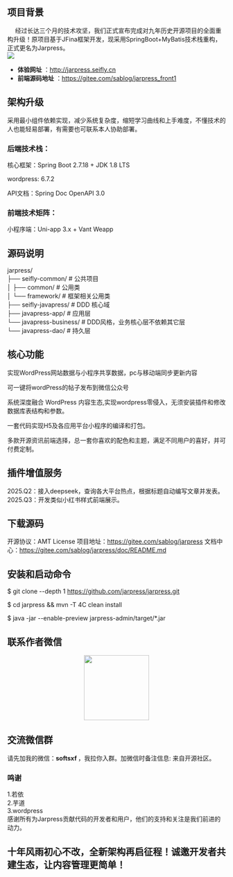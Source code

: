 ## 项目背景

&emsp;&nbsp;经过长达三个月的技术攻坚，我们正式宣布完成对九年历史开源项目的全面重构升级！原项目基于JFina框架开发，现采用SpringBoot+MyBatis技术栈重构，正式更名为Jarpress。<br/>
<img src="https://www.seifly.cn/jarpress/img/7.png">
-  **体验网址** ：http://jarpress.seifly.cn
-  **前端源码地址** ：https://gitee.com/sablog/jarpress_front1
## 架构升级

采用最小组件依赖实现，减少系统复杂度，缩短学习曲线和上手难度，不懂技术的人也能轻易部署，有需要也可联系本人协助部署。

### 后端技术栈：

核心框架：Spring Boot 2.7.18 + JDK 1.8 LTS

wordpress: 6.7.2

API文档：Spring Doc OpenAPI 3.0

### 前端技术矩阵：

小程序端：Uni-app 3.x + Vant Weapp

## 源码说明
jarpress/<br>
├── seifly-common/          # 公共项目<br>
│   ├── common/        # 公用类<br>
│   └── framework/     # 框架相关公用类<br>
├── seifly-javapress/            # DDD 核心域<br>
├── javapress-app/      # 应用层<br>
└── javapress-business/ # DDD风格，业务核心层不依赖其它层<br>
└── javapress-dao/      # 持久层<br>

## 核心功能

实现WordPress网站数据与小程序共享数据，pc与移动端同步更新内容

可一键将wordPress的帖子发布到微信公众号

系统深度融合 WordPress 内容生态,实现wordpress零侵入，无须安装插件和修改数据库表结构和参数。

一套代码实现H5及各应用平台小程序的编译和打包。

多款开源资讯前端选择，总一套你喜欢的配色和主题，满足不同用户的喜好，并可付费定制。

## 插件增值服务

2025.Q2：接入deepseek，查询各大平台热点，根据标题自动编写文章并发表。<br/>
2025.Q3：开发类似小红书样式前端展示。

## 下载源码

开源协议：AMT License
项目地址：https://gitee.com/sablog/jarpress
文档中心：https://gitee.com/sablog/jarpress/doc/README.md

## 安装和启动命令
$ git clone --depth 1 https://github.com/jarpress/jarpress.git      

$ cd jarpress && mvn -T 4C clean install    

$ java -jar --enable-preview jarpress-admin/target/*.jar<br/>

 ## **联系作者微信**   
  <p align="center">
 <img src="https://www.seifly.cn/jarpress/img/8.jpg" hight="150px" width="150px"> </p>

## **交流微信群**

请先加我的微信：<strong>softsxf </strong>，我拉你入群。加微信时备注信息: 来自开源社区。  

### 鸣谢
1.若依   
2.芋道   
3.wordpress   
感谢所有为Jarpress贡献代码的开发者和用户，他们的支持和关注是我们前进的动力。

## 十年风雨初心不改，全新架构再启征程！诚邀开发者共建生态，让内容管理更简单！